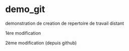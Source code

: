 # demo_git
demonstration de creation de repertoire de travail distant

1ère modification

2ème modification (depuis github)
